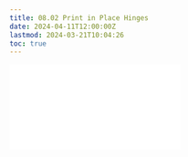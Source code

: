 ```yaml
---
title: 08.02 Print in Place Hinges
date: 2024-04-11T12:00:00Z
lastmod: 2024-03-21T10:04:26
toc: true
---
```


![Link to included file content](../../../../digital-fabrication/3d-printing/print-in-place-hinge.md)
